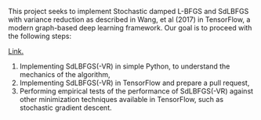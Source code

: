This project seeks to implement Stochastic damped L-BFGS and SdLBFGS with
variance reduction as described in Wang, et al (2017) in TensorFlow, a modern
graph-based deep learning framework. Our goal is to proceed with the following
steps:

[Link.](https://epubs.siam.org/doi/abs/10.1137/15M1053141)

1. Implementing SdLBFGS(-VR) in simple Python, to understand the mechanics of the
algorithm,
2. Implementing SdLBFGS(-VR) in TensorFlow and prepare a pull request,
3. Performing empirical tests of the performance of SdLBFGS(-VR) against other
minimization techniques available in TensorFlow, such as stochastic gradient
descent.
